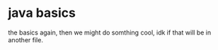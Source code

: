 # java basics

the basics again, then we might do somthing cool, idk if that will be in another file.
